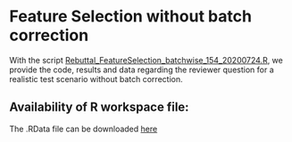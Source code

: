 # Feature Selection without batch correction
With the script [Rebuttal_FeatureSelection_batchwise_154_20200724.R](./Rebuttal_FeatureSelection_batchwise_154_20200724.R), we provide the code, results and data regarding the reviewer question for a realistic test scenario without batch correction.


## Availability of R workspace file:

The .RData file can be downloaded [here]( https://www.dropbox.com/sh/hzexgt4fmk03hf6/AABS4OCsg_R0j3gAo8AmnWbja?dl=0)
